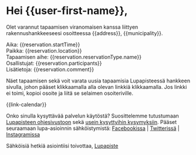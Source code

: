 # Hei {{user-first-name}},

Olet varannut tapaamisen viranomaisen kanssa liittyen rakennushankkeeseesi osoitteessa {{address}}, {{municipality}}.

Aika: {{reservation.startTime}}  
Paikka: {{reservation.location}}  
Tapaamisen aihe: {{reservation.reservationType.name}}  
Osallistujat: {{reservation.participants}}  
Lis&auml;tietoja: {{reservation.comment}}  

Näet tapaamisen sekä voit varata uusia tapaamisia Lupapisteess&auml; hankkeen sivulla, johon p&auml;&auml;set klikkaamalla alla olevan linkki&auml; klikkaamalla. Jos linkki ei toimi, kopioi osoite ja liit&auml; se selaimen osoiteriville.

{{link-calendar}}

Onko sinulla kysytt&auml;v&auml;&auml; palvelun k&auml;yt&ouml;st&auml;? Suosittelemme tutustumaan [Lupapisteen ohjesivustoon](www.lupapiste.fi/ohjeet) sek&auml; [usein kysyttyihin kysymyksiin](www.lupapiste.fi/ukk).
P&auml;&auml;set seuraamaan lupa-asioinnin s&auml;hk&ouml;istymist&auml;: [Facebookissa](www.facebook.com/Lupapiste) | [Twitteriss&auml;](www.twitter.com/Lupapiste) | [Instagramissa](www.instagram.com/lupapiste)

S&auml;hk&ouml;isi&auml; hetki&auml; asiointiisi toivottaa,
[Lupapiste](https://www.lupapiste.fi/)
